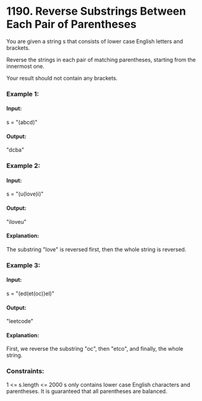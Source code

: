 # 1190. Reverse Substrings Between Each Pair of Parentheses
You are given a string s that consists of lower case English letters and brackets.

Reverse the strings in each pair of matching parentheses, starting from the innermost one.

Your result should not contain any brackets.

### Example 1:
#### Input: 
s = "(abcd)"
#### Output:
"dcba"

### Example 2:
#### Input: 
s = "(u(love)i)"
#### Output:
"iloveu"
#### Explanation: 
The substring "love" is reversed first, then the whole string is reversed.

### Example 3:
#### Input: 
s = "(ed(et(oc))el)"
#### Output:
"leetcode"
#### Explanation:
First, we reverse the substring "oc", then "etco", and finally, the whole string.
 
### Constraints:
1 <= s.length <= 2000
s only contains lower case English characters and parentheses.
It is guaranteed that all parentheses are balanced.


